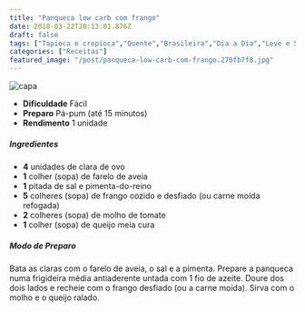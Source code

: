 ```yaml
---
title: "Panqueca low carb com frango"
date: 2018-03-22T20:13:01.876Z
draft: false
tags: ["Tapioca e crepioca","Quente","Brasileira","Dia a Dia","Leve e Saudável","Aliados da Dieta","Alimentação saudável","Carboidratos"]
categories: ["Receitas"]
featured_image: "/post/panqueca-low-carb-com-frango.270fb7f8.jpg"
---
```


![capa](/post/panqueca-low-carb-com-frango.270fb7f8.jpg)

*   **Dificuldade** Fácil
*   **Preparo** Pá-pum (até 15 minutos)
*   **Rendimento** 1 unidade

##### Ingredientes

*   **4** unidades de clara de ovo
*   **1** colher (sopa) de farelo de aveia
*   **1** pitada de sal e pimenta-do-reino
*   **5** colheres (sopa) de frango cozido e desfiado (ou carne moída refogada)
*   **2** colheres (sopa) de molho de tomate
*   **1** colher (sopa) de queijo meia cura

##### Modo de Preparo

Bata as claras com o farelo de aveia, o sal e a pimenta. Prepare a panqueca numa frigideira média antiaderente untada com 1 fio de azeite. Doure dos dois lados e recheie com o frango desfiado (ou a carne moída). Sirva com o molho e o queijo ralado.
